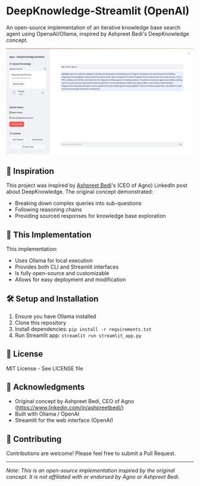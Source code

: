 # DeepKnowledge-Streamlit (OpenAI)

An open-source implementation of an iterative knowledge base search agent using OpenaAI/Ollama, inspired by Ashpreet Bedi's DeepKnowledge concept.

![Original DeepKnowledge Concept](https://github.com/lesteroliver911/agno-deepknowledge/blob/main/assets/agno-agent.png)

## 🌟 Inspiration
This project was inspired by [Ashpreet Bedi](https://www.linkedin.com/in/ashpreetbedi/)'s (CEO of Agno) LinkedIn post about DeepKnowledge. The original concept demonstrated:
- Breaking down complex queries into sub-questions
- Following reasoning chains
- Providing sourced responses for knowledge base exploration

## 🚀 This Implementation
This implementation:
- Uses Ollama for local execution
- Provides both CLI and Streamlit interfaces
- Is fully open-source and customizable
- Allows for easy deployment and modification

## 🛠️ Setup and Installation
1. Ensure you have Ollama installed
2. Clone this repository
3. Install dependencies: `pip install -r requirements.txt`
4. Run Streamlit app: `streamlit run streamlit_app.py`

## 📄 License
MIT License - See LICENSE file

## 🙏 Acknowledgments
- Original concept by Ashpreet Bedi, CEO of Agno (https://www.linkedin.com/in/ashpreetbedi/)
- Built with Ollama / OpenAI 
- Streamlit for the web interface (OpenAI)

## 🤝 Contributing
Contributions are welcome! Please feel free to submit a Pull Request.

---
*Note: This is an open-source implementation inspired by the original concept. It is not affiliated with or endorsed by Agno or Ashpreet Bedi.*
